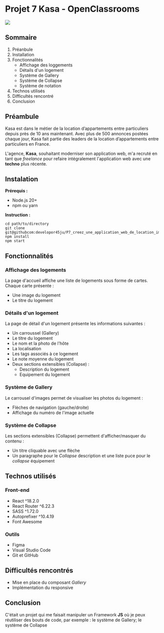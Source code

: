 # Projet 7 Kasa - OpenClassrooms
![](https://user.oc-static.com/upload/2022/06/24/16560899769906_FR_811_P8_Banner-Kasa%20%281%29.png)

## Sommaire
1. Préanbule
2. Installation
3. Fonctionnalités
    * Affichage des loggements
    * Détails d'un logement
    * Système de Gallery
    * Système de Collapse
    * Système de notation
4. Technos utilisés
5. Difficultés rencontré
6. Conclusion

## Préambule
Kasa est dans le métier de la location d’appartements entre particuliers depuis près de 10 ans maintenant. Avec plus de 500 annonces postées chaque jour, Kasa fait partie des leaders de la location d’appartements entre particuliers en France.

L'agence, **Kasa**, souhaitant moderniser son application web, m'a recruté en tant que *freelance* pour refaire intégralement l'application web avec une **techno** plus récente.

## Instalation
**Prérequis :**

* Node.js 20+
* npm ou yarn


**Instruction :**

```shell
cd path/to/directory
git clone git@githubcom:developor45ju/P7_creez_une_application_web_de_location_immobiliere_avec_React.git
npm install
npm start
```

## Fonctionnalités
### Affichage des logements
La page d'accueil affiche une liste de logements sous forme de cartes. Chaque carte présente :
* Une image du logement
* Le titre du logement
### Détails d'un logement
La page de détail d'un logement présente les informations suivantes :
* Un carroussel (Gallery)
* Le titre du logement
* Le nom et la photo de l'hôte
* La localisation
* Les tags associés à ce logement
* Le note moyenne du logement
* Deux sections extensibles (Collapse) :
    * Description du logement
    * Equipement du logement
### Système de Gallery
Le carrousel d'images permet de visualiser les photos du logement :
* Flèches de navigation (gauche/droite)
* Affichage du numéro de l'image actuelle
### Système de Collapse
Les sections extensibles (Collapse) permettent d'afficher/masquer du contenu :
* Un titre cliquable avec une flèche
* Un paragraphe pour le *Collapse* description et une liste puce pour le *collapse* équipement

## Technos utilisés
### Front-end
- React ^18.2.0
- React Router ^6.22.3
- SASS ^1.72.0
- Autoprefixer ^10.4.19
- Font Awesome 
### Outils
- Figma
- Visual Studio Code
- Git et GitHub

## Difficultés rencontrés
- Mise en place du composant *Gallery*
- Implémentation du responsive

## Conclusion 
C'était un projet qui me faisait manipuler un Framework **JS** où je peux réutiliser des bouts de code, par exemple : le système de Gallery; le système de Collapse